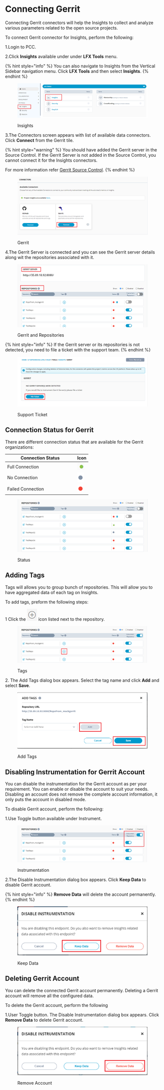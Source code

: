 # Connecting Gerrit

Connecting Gerrit connectors will help the Insights to collect and analyze various parameters related to the open source projects.&#x20;

To connect Gerrit connector for Insights, perform the following:

1.Login to PCC.

2.Click **Insights** available under under **LFX Tools** menu.

{% hint style="info" %}
You can also navigate to Insights from the Vertical Sidebar navigation menu. Click **LFX Tools** and then select **Insights**.
{% endhint %}

<figure><img src="../../../.gitbook/assets/Sec1 (1).png" alt=""><figcaption><p>Insights</p></figcaption></figure>

3.The Connectors screen appears with list of available data connectors. Click **Connect** from the Gerrit tile.&#x20;

{% hint style="warning" %}
You should have added the Gerrit server in the Source Control. If the Gerrit Server is not added in the Source Control, you cannot connect it for the Insights connectors.&#x20;

For more information refer [Gerrit Source Control](https://docs.linuxfoundation.org/lfx/project-control-center/it-services-for-a-project/source-control#setting-up-gerrit).&#x20;
{% endhint %}

<figure><img src="../../../.gitbook/assets/Ger.png" alt=""><figcaption><p>Gerrit </p></figcaption></figure>

4.The Gerrit Server is connected and you can see the Gerrit server details along wit the repositories associated with it.&#x20;

&#x20;

<figure><img src="../../../.gitbook/assets/In Ger.png" alt=""><figcaption><p>Gerrit and Repositories </p></figcaption></figure>

{% hint style="info" %}
If the Gerrit server or its repositories is not detected, you need to file a ticket with the support team.&#x20;
{% endhint %}

<figure><img src="../../../.gitbook/assets/Ger Supp (1).png" alt=""><figcaption><p>Support Ticket </p></figcaption></figure>

## Connection Status for Gerrit&#x20;

There are different connection status that are available for the Gerrit organizations:

<table><thead><tr><th width="214">Connection Status </th><th>Icon</th></tr></thead><tbody><tr><td>Full Connection </td><td><img src="../../../.gitbook/assets/Greem.png" alt=""></td></tr><tr><td>No Connection </td><td><img src="../../../.gitbook/assets/grey dot .png" alt=""></td></tr><tr><td>Failed Connection </td><td><img src="../../../.gitbook/assets/Red do.png" alt=""></td></tr></tbody></table>

<figure><img src="../../../.gitbook/assets/Different Repo.png" alt=""><figcaption><p>Status </p></figcaption></figure>



## Adding Tags&#x20;

Tags will allows you to group bunch of repositories. This will allow you to  have aggregated data of each tag on Insights.

To add tags, preform the following steps:

1 Click the <img src="../../../.gitbook/assets/PL Ico.png" alt="" data-size="line"> icon listed next to the repository.&#x20;

<figure><img src="../../../.gitbook/assets/Plus Rep.png" alt=""><figcaption><p>Tags</p></figcaption></figure>

2\. The Add Tags dialog box appears. Select the tag name and click **Add** and select **Save**.

<figure><img src="../../../.gitbook/assets/Tags name.png" alt=""><figcaption><p>Add Tags</p></figcaption></figure>

## Disabling Instrumentation for Gerrit Account

You can disable the instrumentation for the Gerrit account as per your requirement. You can enable or disable the account to suit your needs. Disabling an account does not remove the complete account information, it only puts the account in disabled mode.

To disable Gerrit account, perform the following:

1.Use Toggle button available under Instrument.

<figure><img src="../../../.gitbook/assets/Rep Ger.png" alt=""><figcaption><p>Instrumentation </p></figcaption></figure>

2.The Disable Instrumentation dialog box appears. Click **Keep Data** to disable Gerrit account.

{% hint style="info" %}
**Remove Data** will delete the account permanently. &#x20;
{% endhint %}

<figure><img src="../../../.gitbook/assets/Keep.png" alt=""><figcaption><p>Keep Data</p></figcaption></figure>

## Deleting Gerrit Account

You can delete the connected Gerrit account permanently. Deleting a Gerrit  account will remove all the configured data.

To delete the Gerrit account, perform the following

1.User Toggle button. The Disable Instrumentation dialog box appears. Click **Remove Data** to delete Gerrit account.

<figure><img src="../../../.gitbook/assets/remove.png" alt=""><figcaption><p>Remove Account </p></figcaption></figure>
